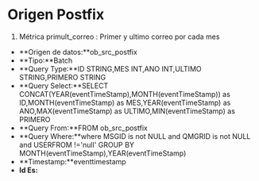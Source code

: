 # Origen Postfix

1. Métrica primult_correo : Primer y ultimo correo por cada mes

- **Origen de datos:**ob_src_postfix
- **Tipo:**Batch
- **Query Type:**ID STRING,MES INT,ANO INT,ULTIMO STRING,PRIMERO STRING
- **Query Select:**SELECT CONCAT(YEAR(eventTimeStamp),MONTH(eventTimeStamp)) as ID,MONTH(eventTimeStamp) as MES,YEAR(eventTimeStamp) as ANO,MAX(eventTimeStamp) as  ULTIMO,MIN(eventTimeStamp) as PRIMERO
- **Query From:**FROM ob_src_postfix
- **Query Where:**where MSGID is not NULL and QMGRID is not NULL and USERFROM !='null' GROUP BY MONTH(eventTimeStamp),YEAR(eventTimeStamp)
- **Timestamp:**eventtimestamp
- **Id Es:**
